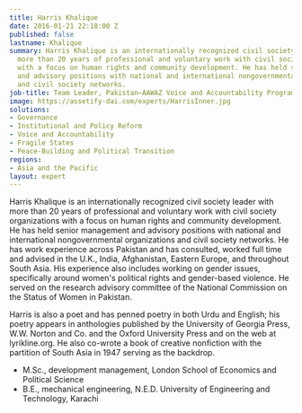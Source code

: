 ```yaml
---
title: Harris Khalique
date: 2016-01-21 22:18:00 Z
published: false
lastname: Khalique
summary: Harris Khalique is an internationally recognized civil society leader with
  more than 20 years of professional and voluntary work with civil society organizations
  with a focus on human rights and community development. He has held senior management
  and advisory positions with national and international nongovernmental organizations
  and civil society networks.
job-title: Team Leader, Pakistan—AAWAZ Voice and Accountability Programme
image: https://assetify-dai.com/experts/HarrisInner.jpg
solutions:
- Governance
- Institutional and Policy Reform
- Voice and Accountability
- Fragile States
- Peace-Building and Political Transition
regions:
- Asia and the Pacific
layout: expert
---
```


Harris Khalique is an internationally recognized civil society leader with more than 20 years of professional and voluntary work with civil society organizations with a focus on human rights and community development. He has held senior management and advisory positions with national and international nongovernmental organizations and civil society networks. He has work experience across Pakistan and has consulted, worked full time and advised in the U.K., India, Afghanistan, Eastern Europe, and throughout South Asia. His experience also includes working on gender issues, specifically around women's political rights and gender-based violence. He served on the research advisory committee of the National Commission on the Status of Women in Pakistan.

Harris is also a poet and has penned poetry in both Urdu and English; his poetry appears in anthologies published by the University of Georgia Press, W.W. Norton and Co. and the Oxford University Press and on the web at lyrikline.org. He also co-wrote a book of creative nonfiction with the partition of South Asia in 1947 serving as the backdrop.

* M.Sc., development management, London School of Economics and Political Science
* B.E., mechanical engineering, N.E.D. University of Engineering and Technology, Karachi
